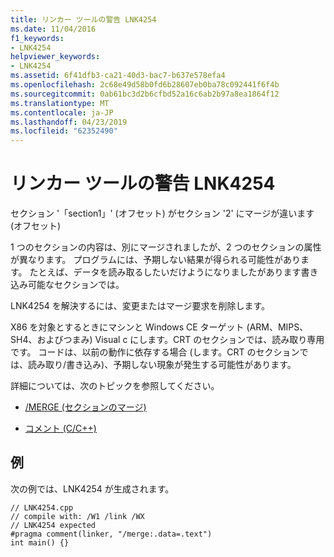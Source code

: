 ```yaml
---
title: リンカー ツールの警告 LNK4254
ms.date: 11/04/2016
f1_keywords:
- LNK4254
helpviewer_keywords:
- LNK4254
ms.assetid: 6f41dfb3-ca21-40d3-bac7-b637e578efa4
ms.openlocfilehash: 2c68e49d58b0fd6b28607eb0ba78c092441f6f4b
ms.sourcegitcommit: 0ab61bc3d2b6cfbd52a16c6ab2b97a8ea1864f12
ms.translationtype: MT
ms.contentlocale: ja-JP
ms.lasthandoff: 04/23/2019
ms.locfileid: "62352490"
---
```

# <a name="linker-tools-warning-lnk4254"></a>リンカー ツールの警告 LNK4254

セクション '「section1」' (オフセット) がセクション '2' にマージが違います (オフセット)

1 つのセクションの内容は、別にマージされましたが、2 つのセクションの属性が異なります。 プログラムには、予期しない結果が得られる可能性があります。 たとえば、データを読み取るしたいだけようになりましたがあります書き込み可能なセクションでは。

LNK4254 を解決するには、変更またはマージ要求を削除します。

X86 を対象とするときにマシンと Windows CE ターゲット (ARM、MIPS、SH4、およびつまみ) Visual c にします。CRT のセクションでは、読み取り専用です。 コードは、以前の動作に依存する場合 (します。CRT のセクションでは、読み取り/書き込み)、予期しない現象が発生する可能性があります。

詳細については、次のトピックを参照してください。

- [/MERGE (セクションのマージ)](../../build/reference/merge-combine-sections.md)

- [コメント (C/C++)](../../preprocessor/comment-c-cpp.md)

## <a name="example"></a>例

次の例では、LNK4254 が生成されます。

```
// LNK4254.cpp
// compile with: /W1 /link /WX
// LNK4254 expected
#pragma comment(linker, "/merge:.data=.text")
int main() {}
```